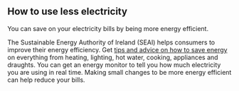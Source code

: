 ##  How to use less electricity

You can save on your electricity bills by being more energy efficient.

The Sustainable Energy Authority of Ireland (SEAI) helps consumers to improve
their energy efficiency. Get [ tips and advice on how to save energy
](https://www.seai.ie/home-energy/energy-saving-tips/) on everything from
heating, lighting, hot water, cooking, appliances and draughts. You can get an
energy monitor to tell you how much electricity you are using in real time.
Making small changes to be more energy efficient can help reduce your bills.
